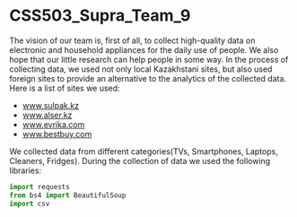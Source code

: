 # CSS503_Supra_Team_9

The vision of our team is, first of all, to collect high-quality data on electronic and household appliances for the daily use of people. We also hope that our little research can help people in some way. In the process of collecting data, we used not only local Kazakhstani sites, but also used foreign sites to provide an alternative to the analytics of the collected data.
Here is a list of sites we used:
* www.sulpak.kz
* www.alser.kz
* www.evrika.com
* www.bestbuy.com

We collected data from different categories(TVs, Smartphones, Laptops, Cleaners, Fridges).
During the collection of data we used the following libraries:
```python
import requests
from bs4 import BeautifulSoup
import csv
``` 
